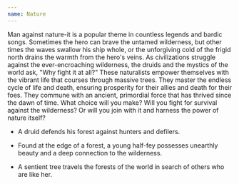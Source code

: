 ```yaml
---
name: Nature
---
```


Man against nature-it is a popular theme in countless legends and bardic songs. Sometimes the hero can brave the untamed wilderness, but other times the waves swallow his ship whole, or the unforgiving cold of the frigid north drains the warmth from the hero's veins. As civilizations struggle against the ever-encroaching wilderness, the druids and the mystics of the world ask, "Why fight it at all?" These naturalists empower themselves with the vibrant life that courses through massive trees. They master the endless cycle of life and death, ensuring prosperity for their allies and death for their foes. They commune with an ancient, primordial force that has thrived since the dawn of time. What choice will you make? Will you fight for survival against the wilderness? Or will you join with it and harness the power of nature itself?

* A druid defends his forest against hunters and defilers.

* Found at the edge of a forest, a young half-fey possesses unearthly beauty and a deep connection to the wilderness.

* A sentient tree travels the forests of the world in search of others who are like her.